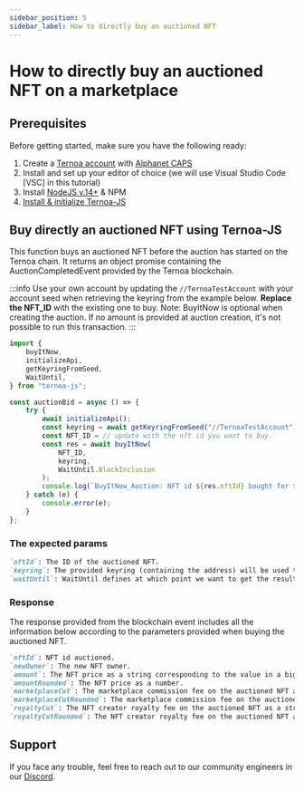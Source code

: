 ```yaml
---
sidebar_position: 5
sidebar_label: How to directly buy an auctioned NFT
---
```


# How to directly buy an auctioned NFT on a marketplace

## Prerequisites

Before getting started, make sure you have the following ready:

1. Create a [Ternoa account](/for-developers/get-started/create-account) with [Alphanet CAPS](/for-developers/get-started/create-account#step-2-get-some-free-test-caps-tokens)
2. Install and set up your editor of choice (we will use Visual Studio Code [VSC] in this tutorial)
3. Install [NodeJS v.14+](https://nodejs.org/en/download/) & NPM
4. [Install & initialize Ternoa-JS](/for-developers/get-started/install-ternoa-js)

## Buy directly an auctioned NFT using Ternoa-JS

This function buys an auctioned NFT before the auction has started on the Ternoa chain. It returns an object promise containing the AuctionCompletedEvent provided by the Ternoa blockchain.

:::info
Use your own account by updating the `//TernoaTestAccount` with your account seed when retrieving the keyring from the example below.
**Replace the NFT_ID** with the existing one to buy.
Note: BuyItNow is optional when creating the auction. If no amount is provided at auction creation, it's not possible to run this transaction.
:::

```typescript showLineNumbers
import {
    buyItNow,
    initializeApi,
    getKeyringFromSeed,
    WaitUntil,
} from "ternoa-js";

const auctionBid = async () => {
    try {
        await initializeApi();
        const keyring = await getKeyringFromSeed("//TernoaTestAccount");
        const NFT_ID = // update with the nft id you want to buy.
        const res = await buyItNow(
            NFT_ID,
            keyring,
            WaitUntil.BlockInclusion
        );
        console.log(`BuyItNow_Auction: NFT id ${res.nftId} bought for ${res.amountRounded}CAPS`);
    } catch (e) {
        console.error(e);
    }
};
```

### The expected params

```markdown
`nftId`: The ID of the auctioned NFT.
`keyring`: The provided keyring (containing the address) will be used to sign the transaction and pay the execution fee.
`waitUntil`: WaitUntil defines at which point we want to get the results of the transaction execution: BlockInclusion or BlockFinalization.
```

### Response

The response provided from the blockchain event includes all the information below according to the parameters provided when buying the auctioned NFT.

```markdown
`nftId`: NFT id auctioned.
`newOwner`: The new NFT owner.
`amount`: The NFT price as a string corresponding to the value in a big number.
`amountRounded`: The NFT price as a number.
`marketplaceCut`: The marketplace commission fee on the auctioned NFT as a string corresponding to the value in a big number.
`marketplaceCutRounded`: The marketplace commission fee on the auctioned NFT as a number.
`royaltyCut`: The NFT creator royalty fee on the auctioned NFT as a string corresponding to the value in a big number.
`royaltyCutRounded`: The NFT creator royalty fee on the auctioned NFT as a number.
```

## Support

If you face any trouble, feel free to reach out to our community engineers in our [Discord](https://discord.gg/fUmBkPpnRu).
